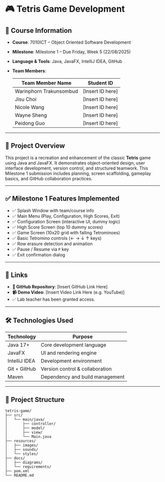 # 🎮 Tetris Game Development

## 📘 Course Information

- **Course**: 7010ICT – Object Oriented Software Development  
- **Milestone**: Milestone 1 – Due Friday, Week 5 (22/08/2025)  
- **Language & Tools**: Java, JavaFX, IntelliJ IDEA, GitHub  
- **Team Members**:
  
  | Team Member Name           | Student ID        |
  |---------------------------|-------------------|
  | Warinphorn Trakunsombud   | [Insert ID here]  |
  | Jisu Choi                 | [Insert ID here]  |
  | Nicole Wang               | [Insert ID here]  |
  | Wayne Sheng               | [Insert ID here]  |
  | Peidong Guo               | [Insert ID here]  |


---

## 📌 Project Overview

This project is a recreation and enhancement of the classic **Tetris** game using Java and JavaFX. It demonstrates object-oriented design, user interface development, version control, and structured teamwork. This Milestone 1 submission includes planning, screen scaffolding, gameplay basics, and GitHub collaboration practices.

---

## ✅ Milestone 1 Features Implemented

- ✅ Splash Window with team/course info  
- ✅ Main Menu (Play, Configuration, High Scores, Exit)  
- ✅ Configuration Screen (interactive UI, dummy logic)  
- ✅ High Score Screen (top 10 dummy scores)  
- ✅ Game Screen (10x20 grid with falling Tetrominoes)  
- ✅ Basic Tetromino controls (← → ↓ ↑ keys)  
- ✅ Row erasure detection and animation  
- ✅ Pause / Resume via `P` key  
- ✅ Exit confirmation dialog

---

## 🔗 Links

- **📁 GitHub Repository**: [Insert GitHub Link Here]  
- **📹 Demo Video**: [Insert Video Link Here (e.g. YouTube)]  
- ✅ Lab teacher has been granted access.

---

## 🛠️ Technologies Used

| Technology     | Purpose                         |
|----------------|----------------------------------|
| Java 17+       | Core development language        |
| JavaFX         | UI and rendering engine          |
| IntelliJ IDEA  | Development environment          |
| Git + GitHub   | Version control & collaboration  |
| Maven          | Dependency and build management  |

---

## 📂 Project Structure

```plaintext
tetris-game/
├── src/
│   └── main/java/
│       ├── controller/
│       ├── model/
│       ├── view/
│       └── Main.java
├── resources/
│   ├── images/
│   ├── sounds/
│   └── styles/
├── docs/
│   ├── diagrams/
│   └── requirements/
├── pom.xml
└── README.md

